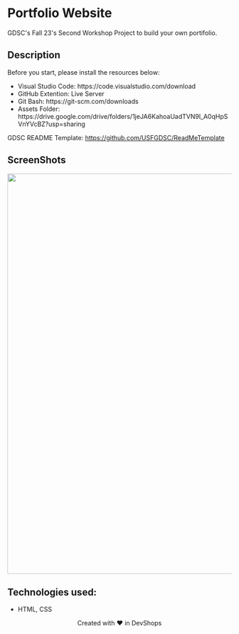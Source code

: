 # Portfolio Website
GDSC's Fall 23's Second Workshop Project to build your own portifolio.

## Description
Before you start, please install the resources below: <br>
<ul>
  <li>Visual Studio Code: https://code.visualstudio.com/download</li>
  <li>GitHub Extention: Live Server</li>
  <li>Git Bash: https://git-scm.com/downloads</li>
  <li>Assets Folder: https://drive.google.com/drive/folders/1jeJA6KahoaUadTVN9l_A0qHpSVnYVcBZ?usp=sharing</li>
</ul>

GDSC README Template: https://github.com/USFGDSC/ReadMeTemplate

## ScreenShots
<p align="center">
  <img src="https://github.com/USFGDSC/portfolioWebsite/assets/98829238/2ae6df8f-0522-4d74-bec8-f9f0ea1a6a19" width=690px height=900px align="center" />
</p>

## Technologies used:
- HTML, CSS

<p align=center>
Created with ❤️ in DevShops
</p>
